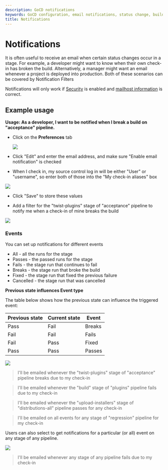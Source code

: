 ```yaml
---
description: GoCD notifications
keywords: GoCD configuration, email notifications, status change, build events
title: Notifications
---
```



# Notifications

It is often useful to receive an email when certain status changes occur in a stage. For example, a developer might want to know when their own check-in has broken the build. Alternatively, a manager might want an email whenever a project is deployed into production. Both of these scenarios can be covered by Notification Filters

Notifications will only work if [Security](dev_authentication.html) is enabled and [mailhost information](admin_mailhost_info.html) is correct.

## Example usage

**Usage: As a developer, I want to be notified when I break a build on "acceptance" pipeline.**

- Click on the **Preferences** tab

    ![](../images/topnav_preferences.png)

- Click "Edit" and enter the email address, and make sure "Enable email notification" is checked
- When I check in, my source control log in will be either "User" or "username", so enter both of those into the "My check-in aliases" box

![](../images/3_email_and_matcher.png)

- Click "Save" to store these values

- Add a filter for the "twist-plugins" stage of "acceptance" pipeline to notify me when a check-in of mine breaks the build

![](../images/4_add_filter.png)

### Events

You can set up notifications for different events

- All - all the runs for the stage
- Passes - the passed runs for the stage
- Fails - the stage run that continues to fail
- Breaks - the stage run that broke the build
- Fixed - the stage run that fixed the previous failure
- Cancelled - the stage run that was cancelled

**Previous state influences Event type**

The table below shows how the previous state can influence the triggered event:

| **Previous state** | **Current state** | **Event** |
|-----------------|----------------|-------|
| Pass            | Fail           | Breaks |
| Fail            | Fail           | Fails  |
| Fail            | Pass           | Fixed |
| Pass            | Pass           | Passes  |

![](../images/5_added_filter.png)

> I'll be emailed whenever the "twist-plugins" stage of "acceptance" pipeline breaks due to my check-in

> I'll be emailed whenever the "build" stage of "plugins" pipeline fails due to my check-in

> I'll be emailed whenever the "upload-installers" stage of "distributions-all" pipeline passes for any check-in

> I'll be emailed on all events for any stage of "regression" pipeline for my check-in

Users can also select to get notifications for a particular (or all) event on any stage of any pipeline.

![](../images/6_added_filter_any_pipeline.png)

> I'll be emailed whenever any stage of any pipeline fails due to my check-in
